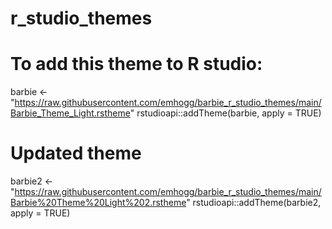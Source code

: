 # r_studio_themes


# To add this theme to R studio:
barbie <- "https://raw.githubusercontent.com/emhogg/barbie_r_studio_themes/main/Barbie_Theme_Light.rstheme"
rstudioapi::addTheme(barbie, apply = TRUE)

# Updated theme
barbie2 <- "https://raw.githubusercontent.com/emhogg/barbie_r_studio_themes/main/Barbie%20Theme%20Light%202.rstheme"
rstudioapi::addTheme(barbie2, apply = TRUE)
